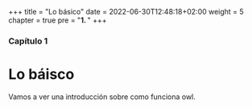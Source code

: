 +++
title = "Lo básico"
date = 2022-06-30T12:48:18+02:00
weight = 5
chapter = true
pre = "<b>1. </b>"
+++

### Capítulo 1

# Lo báisco
Vamos a ver una introducción sobre como funciona owl.
